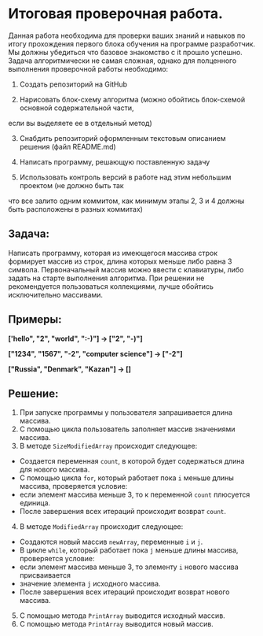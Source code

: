 # Итоговая проверочная работа.

Данная работа необходима для проверки ваших знаний и навыков по итогу 
прохождения первого блока обучения на программе разработчик. 
Мы должны убедиться что базовое знакомство с it прошло успешно.
Задача алгоритмически не самая сложная, однако для полценного 
выполнения проверочной работы необходимо:

1. Создать репозиторий на GitHub

2. Нарисовать блок-схему алгоритма (можно обойтись блок-схемой основной содержательной части, 

если вы выделяете ее в отдельный метод)

3. Снабдить репозиторий оформленным текстовым описанием решения (файл README.md)

4. Написать программу, решающую поставленную задачу

5. Использовать контроль версий в работе над этим небольшим проектом (не должно быть так 

что все залито одним коммитом, как минимум этапы 2, 3 и 4 должны быть расположены в разных коммитах)

## Задача: 

Написать программу, которая из имеющегося массива строк формирует массив из строк, 
длина которых меньше либо равна 3 символа.
Первоначальный массив можно ввести с клавиатуры, либо задать на старте выполнения алгоритма. 
При решении не рекомендуется пользоваться коллекциями, 
лучше обойтись исключительно массивами.

## Примеры:

**['hello", "2", "world", ":-)"] -> ["2", "-)"]**

**["1234", "1567", "-2", "computer science"] -> ["-2"]**

**["Russia", "Denmark", "Kazan"] -> []**

## Решение:

1. При запуске программы у пользователя запрашивается длина массива.
2. С помощью цикла пользователь заполняет массив значениями массива.
3. В методе `SizeModifiedArray` происходит следующее:
- Создается переменная `count`, в которой будет содержаться длина для нового массива.
- С помощью цикла `for`, который работает пока `i` меньше длины массива, проверяется условие: 
- если элемент массива меньше 3, то к переменной `count` плюсуется единица.
- После завершения всех итераций происходит возврат `count`.
4. В методе `ModifiedArray` происходит следующее:
- Создаются новый массив `newArray`, переменные `i` и `j`.
- В цикле `while`, который работает пока `j` меньше длины массива, проверяется условие: 
- если элемент массива меньше 3, то элементу `i` нового массива присваивается 
- значение элемента `j` исходного массива.
- После завершения всех итераций происходит возврат нового массива.
5. С помощью метода `PrintArray` выводится исходный массив.
6. С помощью метода `PrintArray` выводится новый массив.
